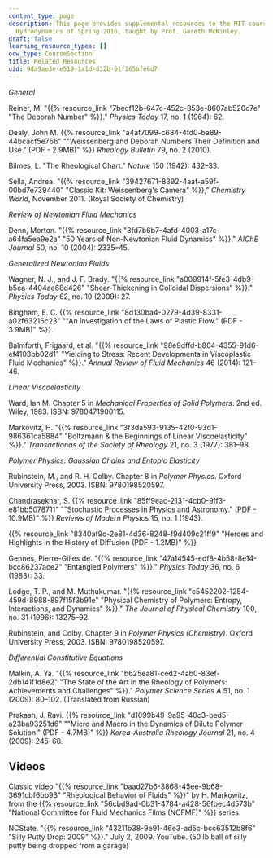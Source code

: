 ```yaml
---
content_type: page
description: This page provides supplemental resources to the MIT course 2.341 Macromolecular
  Hydrodynamics of Spring 2016, taught by Prof. Gareth McKinley.
draft: false
learning_resource_types: []
ocw_type: CourseSection
title: Related Resources
uid: 9da9ae3e-e519-1a1d-d32b-61f165bfe6d7
---
```

*General*

Reiner, M. "{{% resource_link "7becf12b-647c-452c-853e-8607ab520c7e" "The Deborah Number" %}}." *Physics Today* 17, no. 1 (1964): 62.

Dealy, John M. {{% resource_link "a4af7099-c684-4fd0-ba89-44bcacf5e766" "\"Weissenberg and Deborah Numbers Their Definition and Use.\" (PDF - 2.9MB)" %}} *Rheology Bulletin* 79, no. 2 (2010).

Bilmes, L. "The Rheological Chart." *Nature* 150 (1942): 432–33.

Sella, Andrea. "{{% resource_link "39427671-8392-4aaf-a59f-00bd7e739440" "Classic Kit: Weissenberg's Camera" %}}," *Chemistry World*, November 2011. (Royal Society of Chemistry)

*Review of Newtonian Fluid Mechanics*

Denn, Morton. "{{% resource_link "8fd7b6b7-4afd-4003-a17c-a64fa5ea9e2a" "50 Years of Non-Newtonian Fluid Dynamics" %}}." *AIChE Journal* 50, no. 10 (2004): 2335–45.

*Generalized Newtonian Fluids*

Wagner, N. J., and J. F. Brady. "{{% resource_link "a009914f-5fe3-4db9-b5ea-4404ae68d426" "Shear-Thickening in Colloidal Dispersions" %}}." *Physics Today* 62, no. 10 (2009): 27.

Bingham, E. C. {{% resource_link "8d130ba4-0279-4d39-8331-a02f63216c23" "\"An Investigation of the Laws of Plastic Flow.\" (PDF - 3.9MB)" %}}.

Balmforth, Frigaard, et al. "{{% resource_link "98e9dffd-b804-4355-91d6-ef4103bb02d1" "Yielding to Stress: Recent Developments in Viscoplastic Fluid Mechanics" %}}." *Annual Review of Fluid Mechanics* 46 (2014): 121–46.

*Linear Viscoelasticity*

Ward, Ian M. Chapter 5 in *Mechanical Properties of Solid Polymers*. 2nd ed. Wiley, 1983. ISBN: 9780471900115.

Markovitz, H. "{{% resource_link "3f3da593-9135-42f0-93d1-986361ca5884" "Boltzmann & the Beginnings of Linear Viscoelasticity" %}}." *Transactionas of the Society of Rheology* 21, no. 3 (1977): 381–98.

*Polymer Physics: Gaussian Chains and Entopic Elasticity*

Rubinstein, M., and R. H. Colby. Chapter 8 in *Polymer Physics*. Oxford University Press, 2003. ISBN: 9780198520597.

Chandrasekhar, S. {{% resource_link "85ff9eac-2131-4cb0-9ff3-e81bb5078711" "\"Stochastic Processes in Physics and Astronomy.\" (PDF - 10.9MB)" %}} *Reviews of Modern Physics* 15, no. 1 (1943).

{{% resource_link "8340af9c-2e81-4d36-8248-f9d409c21ff9" "Heroes and Highlights in the History of Diffusion (PDF - 1.2MB)" %}}

Gennes, Pierre-Gilles de. "{{% resource_link "47a14545-edf8-4b58-8e14-bcc86237ace2" "Entangled Polymers" %}}." *Physics Today* 36, no. 6 (1983): 33.

Lodge, T. P., and M. Muthukumar. "{{% resource_link "c5452202-1254-459d-8988-897f15f3b91e" "Physical Chemistry of Polymers: Entropy, Interactions, and Dynamics" %}}." *The* *Journal of Physical Chemistry* 100, no. 31 (1996): 13275–92.

Rubinstein, and Colby. Chapter 9 in *Polymer Physics (Chemistry)*. Oxford University Press, 2003. ISBN: 9780198520597.

*Differential Constitutive Equations*

Malkin, A. Ya. "{{% resource_link "b625ea81-ced2-4ab0-83ef-2db141f1d8e2" "The State of the Art in the Rheology of Polymers: Achievements and Challenges" %}}." *Polymer Science Series A* 51, no. 1 (2009): 80–102. (Translated from Russian)

Prakash, J. Ravi. {{% resource_link "d1099b49-9a95-40c3-bed5-a23ba93251d6" "\"Micro and Macro in the Dynamics of Dilute Polymer Solution.\" (PDF - 4.7MB)" %}} *Korea-Australia Rheology Journal* 21, no. 4 (2009): 245–68.

## Videos

Classic video "{{% resource_link "baad27b6-3868-45ee-9b68-3691cbf6bb93" "Rheological Behavior of Fluids" %}}" by H. Markowitz, from the {{% resource_link "56cbd9ad-0b31-4784-a428-56fbec4d573b" "National Committee for Fluid Mechanics Films (NCFMF)" %}} series.

NCState. "{{% resource_link "43211b38-9e91-46e3-ad5c-bcc63512b8f6" "Silly Putty Drop: 2009" %}}." July 2, 2009. YouTube. (50 lb ball of silly putty being dropped from a garage)